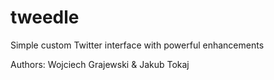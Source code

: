tweedle
=======

Simple custom Twitter interface with powerful enhancements

Authors: Wojciech Grajewski & Jakub Tokaj
